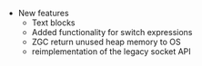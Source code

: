 - New features
	- Text blocks
	- Added functionality for switch expressions
	- ZGC return unused heap memory to OS
	- reimplementation of the legacy socket API